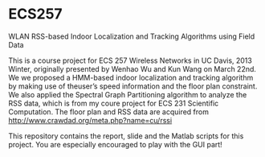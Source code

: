 ECS257
======

WLAN RSS-based Indoor Localization and Tracking Algorithms using Field Data

This is a course project for ECS 257 Wireless Networks in UC Davis, 2013 Winter, originally presented by Wenhao Wu and Kun Wang on March 22nd. We we proposed a HMM-based indoor localization and tracking algorithm by making use of theuser’s speed information and the floor plan constraint. We also applied the Spectral Graph Partitioning algorithm to analyze the RSS data, which is from my coure project for ECS 231 Scientific Computation. The floor plan and RSS data are acquired from http://www.crawdad.org/meta.php?name=cu/rssi

This repository contains the report, slide and the Matlab scripts for this project. You are especially encouraged to play with the GUI part!
